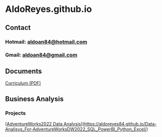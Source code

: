 # AldoReyes.github.io

## Contact
### Hotmail: aldoan84@hotmail.com
### Gmail: aldoan84@gmail.com

## Documents
 [Curriculum (PDF)](/Assets/files/Aldo_Reyes_CV.pdf)

## Business Analysis
### Projects

[[AdventureWorks2022 Data Analysis](https://github.com/AldoReyes84/Data-Analisys_For-AdventureWorksDW2022_SQL_PowerBI_Python_Excel)](https://aldoreyes84.github.io/Data-Analisys_For-AdventureWorksDW2022_SQL_PowerBI_Python_Excel/)

